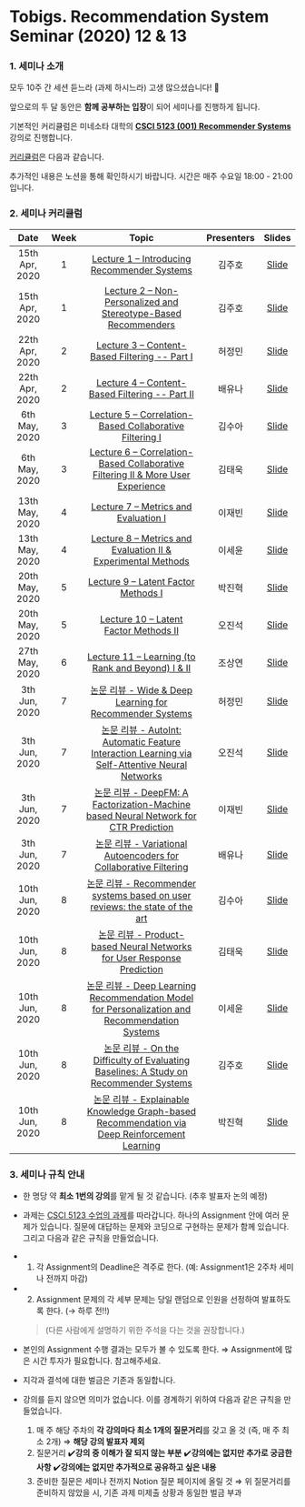 # Tobigs. Recommendation System Seminar (2020) 12 & 13
### 1. 세미나 소개

모두 10주 간 세션 듣느라 (과제 하시느라) 고생 많으셨습니다! 😬 

앞으로의 두 달 동안은 **함께 공부하는 입장**이 되어 세미나를 진행하게 됩니다.

기본적인 커리큘럼은 미네소타 대학의 **[CSCI 5123 (001) Recommender Systems](https://www.coursera.org/specializations/recommender-systems)** 강의로 진행합니다.

[커리큘럼](https://canvas.umn.edu/courses/135116)은 다음과 같습니다.

추가적인 내용은 노션을 통해 확인하시기 바랍니다. 시간은 매주 수요일 18:00 - 21:00 입니다.
<br/>

### 2. 세미나 커리큘럼

|       Date       | Week | Topic | Presenters | Slides |
|:----------------:|:------:|:----------------------------------------:|:----------:|:------:|
| 15th Apr, 2020 | 1  | [Lecture 1 – Introducing Recommender Systems](https://www.coursera.org/lecture/recommender-systems-introduction/movielens-tour-HcINn) | 김주호 | [Slide](https://drive.google.com/file/d/1f6kNnNzmP2zPgfaQ0LJEWGXkbyW_ByAD/view?usp=sharing) |
| 15th Apr, 2020 | 1 | [Lecture 2 – Non-Personalized and Stereotype-Based Recommenders](https://www.coursera.org/lecture/recommender-systems-introduction/non-personalized-and-stereotype-based-recommenders-EnZWZ) | 김주호 | [Slide]()
| 22th Apr, 2020 | 2 | [Lecture 3 – Content-Based Filtering -- Part I](https://www.coursera.org/lecture/recommender-systems-introduction/introduction-to-content-based-recommenders-git6K) | 허정민 | [Slide](https://drive.google.com/file/d/1avzlJpgjQ-shCwu-ePm2Bcxzs1hBdhZv/view?usp=sharing)
| 22th Apr, 2020 | 2 | [Lecture 4 – Content-Based Filtering -- Part II](https://www.coursera.org/lecture/recommender-systems-introduction/assignment-2-introduction-content-based-filtering-in-a-spreadsheet-sEuDb) | 배유나 | [Slide]()
| 6th May, 2020 | 3 | [Lecture 5 – Correlation-Based Collaborative Filtering I](https://www.coursera.org/lecture/collaborative-filtering/user-user-collaborative-filtering-vxEBZ) | 김수아 | [Slide](https://drive.google.com/file/d/1hs6ZltrwGbuTu7dTuWRzFIlzA45TSGdz/view?usp=sharing)
| 6th May, 2020 | 3 | [Lecture 6 – Correlation-Based Collaborative Filtering II & More User Experience](https://www.coursera.org/lecture/collaborative-filtering/user-user-collaborative-filtering-vxEBZ) | 김태욱 | [Slide](https://drive.google.com/file/d/1Vyi5mJ31FH_yrXyD35hvsJAdOviXt8Pa/view?usp=sharing)
| 13th May, 2020 | 4 | [Lecture 7 – Metrics and Evaluation I](https://www.coursera.org/learn/recommender-metrics?specialization=recommender-systems#syllabus) | 이재빈 | [Slide](https://drive.google.com/file/d/1anu_XGb_a1_Bb8xtccWUHaVy7IMD6-45/view?usp=sharing)
| 13th May, 2020 | 4 | [Lecture 8 – Metrics and Evaluation II & Experimental Methods](https://www.coursera.org/learn/recommender-metrics?specialization=recommender-systems#syllabus) | 이세윤 | [Slide](https://drive.google.com/file/d/17yGPewLZL33OrqwlhZtXiZHXoi-qeqWX/view?usp=sharing)
| 20th May, 2020 | 5 | [Lecture 9 – Latent Factor Methods I](https://www.coursera.org/learn/matrix-factorization?specialization=recommender-systems#syllabus) | 박진혁 | [Slide](https://drive.google.com/file/d/1ppc4ZVgUrElTZpv4B38O-adV8_Yp4K6e/view?usp=sharing)
| 20th May, 2020 | 5 | [Lecture 10 – Latent Factor Methods II](https://www.coursera.org/learn/matrix-factorization?specialization=recommender-systems#syllabus) | 오진석 | [Slide](https://drive.google.com/file/d/1EvVVxKhq5jONdrkO1P_shdMsKswElvlz/view?usp=sharing)
| 27th May, 2020 | 6 | [Lecture 11 – Learning (to Rank and Beyond) I & II](https://youtu.be/BLlvk_ODqFQ) | 조상연 | [Slide](https://drive.google.com/file/d/1LEtSU2dYeAA4CJ4PGIaJYZsTunlUjw2r/view?usp=sharing)
| 3th Jun, 2020 | 7 | [논문 리뷰 - Wide & Deep Learning for Recommender Systems](https://arxiv.org/pdf/1606.07792v1.pdf) | 허정민 | [Slide](https://drive.google.com/file/d/1G_G0q60BTjnLuenhxysPlxx7oDQYNEhL/view?usp=sharing)
| 3th Jun, 2020 | 7 | [논문 리뷰 - AutoInt: Automatic Feature Interaction Learning via Self-Attentive Neural Networks](https://arxiv.org/pdf/1810.11921v2.pdf)| 오진석 | [Slide](https://drive.google.com/file/d/1IogDlqNnkVduOtI0LF_ln1FLX951OgBF/view?usp=sharing)
| 3th Jun, 2020 | 7 | [논문 리뷰 - DeepFM: A Factorization-Machine based Neural Network for CTR Prediction](https://arxiv.org/pdf/1703.04247v1.pdf) | 이재빈 | [Slide](https://drive.google.com/file/d/1KFLhkvTsbVzeWQQQ3VBl7L4Ty856esYA/view?usp=sharing)
| 3th Jun, 2020 | 7 | [논문 리뷰 - Variational Autoencoders for Collaborative Filtering](https://arxiv.org/pdf/1802.05814.pdf) | 배유나 | [Slide](https://drive.google.com/file/d/1juPbmytkuopwJCbkGThfMPhUh7e_oLEE/view?usp=sharing)
| 10th Jun, 2020 | 8 | [논문 리뷰 - Recommender systems based on user reviews: the state of the art](https://s3.us-west-2.amazonaws.com/secure.notion-static.com/fe382278-2f92-4a65-a819-8d193a23985a/.pdf?X-Amz-Algorithm=AWS4-HMAC-SHA256&X-Amz-Credential=AKIAT73L2G45O3KS52Y5%2F20201009%2Fus-west-2%2Fs3%2Faws4_request&X-Amz-Date=20201009T064056Z&X-Amz-Expires=86400&X-Amz-Signature=df1a3126b32878dffa6277e53fb653c396527d08cec36ea28dfc422e8406db79&X-Amz-SignedHeaders=host&response-content-disposition=filename%20%3D%22%25EB%25A6%25AC%25EB%25B7%25B0%25EA%25B8%25B0%25EB%25B0%2598%25EC%25B6%2594%25EC%25B2%259C.pdf%22) | 김수아 | [Slide](https://drive.google.com/file/d/1L5ha-fAr93MO3nJcswA-0HGImF6wlYCO/view?usp=sharing)
| 10th Jun, 2020 | 8 | [논문 리뷰 - Product-based Neural Networks for User Response Prediction](https://arxiv.org/pdf/1611.00144.pdf) | 김태욱 | [Slide](https://drive.google.com/file/d/1zevHZFPzBZ_85HJSfNr4yhnItR2MLYrY/view?usp=sharing)
| 10th Jun, 2020 | 8 | [논문 리뷰 - Deep Learning Recommendation Model for Personalization and Recommendation Systems](https://arxiv.org/pdf/1906.00091.pdf) | 이세윤 | [Slide](https://drive.google.com/file/d/1FuSH57qKW2NK8aPhRR41ZV6aIrRFNbO4/view?usp=sharing)
| 10th Jun, 2020 | 8 | [논문 리뷰 - On the Difficulty of Evaluating Baselines: A Study on Recommender Systems](https://arxiv.org/pdf/1905.01395v1.pdf) | 김주호 | [Slide](https://drive.google.com/file/d/1JaWNUuasVouRfFQGhXcNlXJHhVMcgMPM/view?usp=sharing)
| 10th Jun, 2020 | 8 | [논문 리뷰 - Explainable Knowledge Graph-based Recommendation via Deep Reinforcement Learning](https://arxiv.org/pdf/1905.01395v1.pdf) | 박진혁 | [Slide](https://drive.google.com/file/d/1qRyDs3_iTVf_3zT6dRitlGjUyw0hyitJ/view?usp=sharing)

### 3. 세미나 규칙 안내

- 한 명당 약 **최소 1번의 강의**를 맡게 될 것 같습니다. (추후 발표자 논의 예정)

- 과제는 [CSCI 5123 수업의 과제](https://canvas.umn.edu/courses/135116/assignments)를 따라갑니다.
  하나의 Assignment 안에 여러 문제가 있습니다. 질문에 대답하는 문제와 코딩으로 구현하는 문제가 함께 있습니다. 그리고 다음과 같은 규칙을 만들었습니다.

- 1. 각 Assignment의 Deadline은 격주로 한다. (예: Assignment1은 2주차 세미나 전까지 마감)

- 2. Assignment 문제의 각 세부 문제는 당일 랜덤으로 인원을 선정하여 발표하도록 한다. (→ 하루 전!!)

    > (다른 사람에게 설명하기 위한 주석을 다는 것을 권장합니다.)

- 본인의 Assignment 수행 결과는 모두가 볼 수 있도록 한다.  ⇒ Assignment에 많은 시간 투자가 필요합니다. 참고해주세요.

- 지각과 결석에 대한 벌금은 기존과 동일합니다.

- 강의를 듣지 않으면 의미가 없습니다. 이를 경계하기 위하여 다음과 같은 규칙을 만들었습니다.
    1. 매 주 해당 주차의 **각 강의마다 최소 1개의 질문거리**를 갖고 올 것 (즉, 매 주 최소 2개) 
    ⇒ **해당 강의 발표자 제외**
    2. 질문거리
    ✔️**강의 중 이해가 잘 되지 않는 부분**
    ✔️**강의에는 없지만 추가로 궁금한 사항**
    ✔️**강의에는 없지만 추가적으로 공유하고 싶은 내용**
    3. 준비한 질문은 세미나 전까지 Notion 질문 페이지에 올릴 것
    ⇒ 위 질문거리를 준비하지 않았을 시, 기존 과제 미제출 상황과 동일한 벌금 부과
